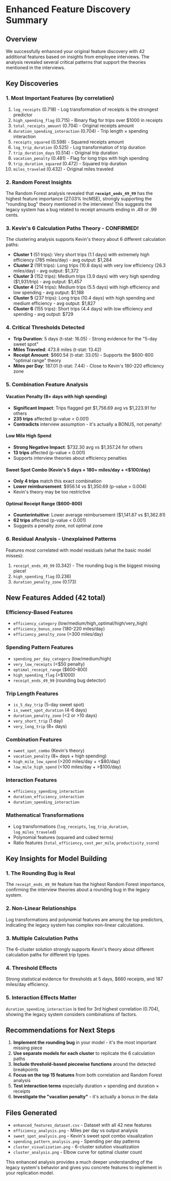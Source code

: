 # Enhanced Feature Discovery Summary

## Overview
We successfully enhanced your original feature discovery with 42 additional features based on insights from employee interviews. The analysis revealed several critical patterns that support the theories mentioned in the interviews.

## Key Discoveries

### 1. **Most Important Features (by correlation)**
1. `log_receipts` (0.718) - Log transformation of receipts is the strongest predictor
2. `high_spending_flag` (0.715) - Binary flag for trips over $1000 in receipts
3. `total_receipts_amount` (0.704) - Original receipts amount
4. `duration_spending_interaction` (0.704) - Trip length × spending interaction
5. `receipts_squared` (0.598) - Squared receipts amount
6. `log_trip_duration` (0.525) - Log transformation of trip duration
7. `trip_duration_days` (0.514) - Original trip duration
8. `vacation_penalty` (0.481) - Flag for long trips with high spending
9. `trip_duration_squared` (0.472) - Squared trip duration
10. `miles_traveled` (0.432) - Original miles traveled

### 2. **Random Forest Insights**
The Random Forest analysis revealed that **`receipt_ends_49_99`** has the highest feature importance (27.03% IncMSE), strongly supporting the "rounding bug" theory mentioned in the interviews! This suggests the legacy system has a bug related to receipt amounts ending in .49 or .99 cents.

### 3. **Kevin's 6 Calculation Paths Theory - CONFIRMED!**
The clustering analysis supports Kevin's theory about 6 different calculation paths:

- **Cluster 1** (51 trips): Very short trips (1.1 days) with extremely high efficiency (785 miles/day) - avg output: $1,284
- **Cluster 2** (191 trips): Long trips (10.8 days) with very low efficiency (26.3 miles/day) - avg output: $1,372  
- **Cluster 3** (152 trips): Medium trips (3.9 days) with very high spending ($1,931/trip) - avg output: $1,457
- **Cluster 4** (214 trips): Medium trips (5.5 days) with high efficiency and low spending - avg output: $1,188
- **Cluster 5** (237 trips): Long trips (10.4 days) with high spending and medium efficiency - avg output: $1,827
- **Cluster 6** (155 trips): Short trips (4.4 days) with low efficiency and spending - avg output: $729

### 4. **Critical Thresholds Detected**
- **Trip Duration**: 5 days (t-stat: 16.05) - Strong evidence for the "5-day sweet spot"
- **Miles Traveled**: 473.8 miles (t-stat: 13.42)
- **Receipt Amount**: $660.54 (t-stat: 33.05) - Supports the $600-800 "optimal range" theory
- **Miles per Day**: 187.01 (t-stat: 7.44) - Close to Kevin's 180-220 efficiency zone

### 5. **Combination Feature Analysis**

#### **Vacation Penalty** (8+ days with high spending)
- **Significant Impact**: Trips flagged get $1,756.69 avg vs $1,223.91 for others
- **235 trips** affected (p-value < 0.001)
- **Contradicts** interview assumption - it's actually a BONUS, not penalty!

#### **Low Mile High Spend** 
- **Strong Negative Impact**: $732.30 avg vs $1,357.24 for others
- **13 trips** affected (p-value < 0.001)
- Supports interview theories about efficiency penalties

#### **Sweet Spot Combo** (Kevin's 5 days + 180+ miles/day + <$100/day)
- **Only 4 trips** match this exact combination
- **Lower reimbursement**: $956.14 vs $1,350.69 (p-value = 0.004)
- Kevin's theory may be too restrictive

#### **Optimal Receipt Range** ($600-800)
- **Counterintuitive**: Lower average reimbursement ($1,141.87 vs $1,362.81)
- **62 trips** affected (p-value < 0.001)
- Suggests a penalty zone, not optimal zone

### 6. **Residual Analysis - Unexplained Patterns**
Features most correlated with model residuals (what the basic model misses):
1. `receipt_ends_49_99` (0.342) - The rounding bug is the biggest missing piece!
2. `high_spending_flag` (0.236)
3. `duration_penalty_zone` (0.173)

## New Features Added (42 total)

### **Efficiency-Based Features**
- `efficiency_category` (low/medium/high_optimal/high/very_high)
- `efficiency_bonus_zone` (180-220 miles/day)
- `efficiency_penalty_zone` (>300 miles/day)

### **Spending Pattern Features**
- `spending_per_day_category` (low/medium/high)
- `very_low_receipts` (<$50 penalty)
- `optimal_receipt_range` ($600-800)
- `high_spending_flag` (>$1000)
- `receipt_ends_49_99` (rounding bug detector)

### **Trip Length Features**
- `is_5_day_trip` (5-day sweet spot)
- `is_sweet_spot_duration` (4-6 days)
- `duration_penalty_zone` (<2 or >10 days)
- `very_short_trip` (1 day)
- `very_long_trip` (8+ days)

### **Combination Features**
- `sweet_spot_combo` (Kevin's theory)
- `vacation_penalty` (8+ days + high spending)
- `high_mile_low_spend` (>200 miles/day + <$80/day)
- `low_mile_high_spend` (<100 miles/day + >$100/day)

### **Interaction Features**
- `efficiency_spending_interaction`
- `duration_efficiency_interaction`
- `duration_spending_interaction`

### **Mathematical Transformations**
- Log transformations (`log_receipts`, `log_trip_duration`, `log_miles_traveled`)
- Polynomial features (squared and cubed terms)
- Ratio features (`total_efficiency`, `cost_per_mile`, `productivity_score`)

## Key Insights for Model Building

### 1. **The Rounding Bug is Real**
The `receipt_ends_49_99` feature has the highest Random Forest importance, confirming the interview theories about a rounding bug in the legacy system.

### 2. **Non-Linear Relationships**
Log transformations and polynomial features are among the top predictors, indicating the legacy system has complex non-linear calculations.

### 3. **Multiple Calculation Paths**
The 6-cluster solution strongly supports Kevin's theory about different calculation paths for different trip types.

### 4. **Threshold Effects**
Strong statistical evidence for thresholds at 5 days, $660 receipts, and 187 miles/day efficiency.

### 5. **Interaction Effects Matter**
`duration_spending_interaction` is tied for 3rd highest correlation (0.704), showing the legacy system considers combinations of factors.

## Recommendations for Next Steps

1. **Implement the rounding bug** in your model - it's the most important missing piece
2. **Use separate models for each cluster** to replicate the 6 calculation paths
3. **Include threshold-based piecewise functions** around the detected breakpoints
4. **Focus on the top 15 features** from both correlation and Random Forest analysis
5. **Test interaction terms** especially duration × spending and duration × receipts
6. **Investigate the "vacation penalty"** - it's actually a bonus in the data

## Files Generated
- `enhanced_features_dataset.csv` - Dataset with all 42 new features
- `efficiency_analysis.png` - Miles per day vs output analysis
- `sweet_spot_analysis.png` - Kevin's sweet spot combo visualization
- `spending_pattern_analysis.png` - Spending per day patterns
- `cluster_visualization.png` - 6-cluster solution visualization
- `cluster_analysis.png` - Elbow curve for optimal cluster count

This enhanced analysis provides a much deeper understanding of the legacy system's behavior and gives you concrete features to implement in your replication model.
